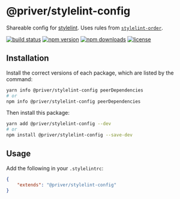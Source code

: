 # @priver/stylelint-config

Shareable config for [stylelint]. Uses rules from [`stylelint-order`].

[![build status](https://img.shields.io/travis/priver/stylelint-config/master.svg?style=flat-square)](https://travis-ci.org/priver/stylelint-config)
[![npm version](https://img.shields.io/npm/v/@priver/stylelint-config.svg?style=flat-square)](https://www.npmjs.com/package/@priver/stylelint-config)
[![npm downloads](https://img.shields.io/npm/dm/@priver/stylelint-config.svg?style=flat-square)](https://www.npmjs.com/package/@priver/stylelint-config)
[![license](https://img.shields.io/github/license/priver/stylelint-config.svg?style=flat-square)](https://github.com/priver/stylelint-config/blob/master/LICENSE.txt)

## Installation

Install the correct versions of each package, which are listed by the command:

```bash
yarn info @priver/stylelint-config peerDependencies
# or
npm info @priver/stylelint-config peerDependencies
```

Then install this package:

```bash
yarn add @priver/stylelint-config --dev
# or
npm install @priver/stylelint-config --save-dev
```

## Usage

Add the following in your `.stylelintrc`:

```json
{
    "extends": "@priver/stylelint-config"
}
```

[stylelint]: https://stylelint.io/
[`stylelint-order`]: https://github.com/hudochenkov/stylelint-order
